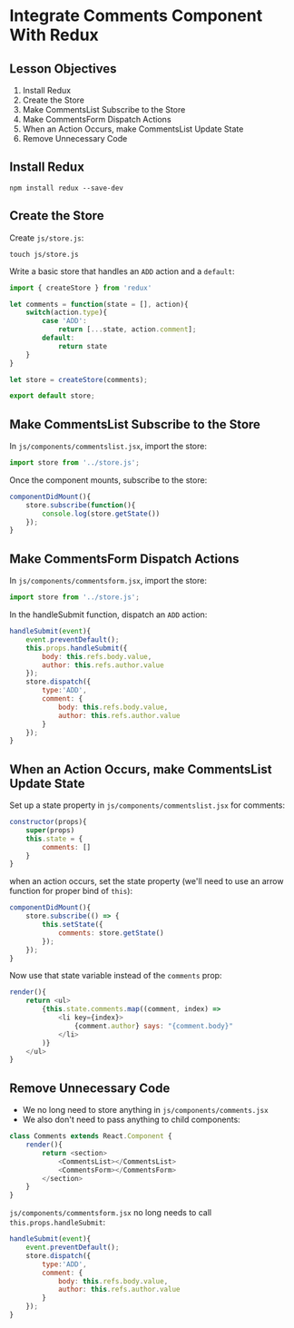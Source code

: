 # Integrate Comments Component With Redux

## Lesson Objectives

1. Install Redux
1. Create the Store
1. Make CommentsList Subscribe to the Store
1. Make CommentsForm Dispatch Actions
1. When an Action Occurs, make CommentsList Update State
1. Remove Unnecessary Code

## Install Redux

```
npm install redux --save-dev
```

## Create the Store

Create `js/store.js`:

```
touch js/store.js
```

Write a basic store that handles an `ADD` action and a `default`:

```javascript
import { createStore } from 'redux'

let comments = function(state = [], action){
    switch(action.type){
        case 'ADD':
            return [...state, action.comment];
        default:
            return state
    }
}

let store = createStore(comments);

export default store;
```

## Make CommentsList Subscribe to the Store

In `js/components/commentslist.jsx`, import the store:

```javascript
import store from '../store.js';
```

Once the component mounts, subscribe to the store:

```javascript
componentDidMount(){
    store.subscribe(function(){
        console.log(store.getState())
    });
}
```

## Make CommentsForm Dispatch Actions

In `js/components/commentsform.jsx`, import the store:

```javascript
import store from '../store.js';
```

In the handleSubmit function, dispatch an `ADD` action:

```javascript
handleSubmit(event){
    event.preventDefault();
    this.props.handleSubmit({
        body: this.refs.body.value,
        author: this.refs.author.value
    });
    store.dispatch({
        type:'ADD',
        comment: {
            body: this.refs.body.value,
            author: this.refs.author.value
        }
    });
}
```

## When an Action Occurs, make CommentsList Update State

Set up a state property in `js/components/commentslist.jsx` for comments:

```javascript
constructor(props){
    super(props)
    this.state = {
        comments: []
    }
}
```

when an action occurs, set the state property (we'll need to use an arrow function for proper bind of `this`):

```javascript
componentDidMount(){
    store.subscribe(() => {
        this.setState({
            comments: store.getState()
        });
    });
}
```

Now use that state variable instead of the `comments` prop:

```javascript
render(){
    return <ul>
        {this.state.comments.map((comment, index) =>
            <li key={index}>
                {comment.author} says: "{comment.body}"
            </li>
        )}
    </ul>
}
```

## Remove Unnecessary Code

- We no long need to store anything in `js/components/comments.jsx`
- We also don't need to pass anything to child components:

```javascript
class Comments extends React.Component {
    render(){
        return <section>
            <CommentsList></CommentsList>
            <CommentsForm></CommentsForm>
        </section>
    }
}
```

`js/components/commentsform.jsx` no long needs to call `this.props.handleSubmit`:

```javascript
handleSubmit(event){
    event.preventDefault();
    store.dispatch({
        type:'ADD',
        comment: {
            body: this.refs.body.value,
            author: this.refs.author.value
        }
    });
}
```
